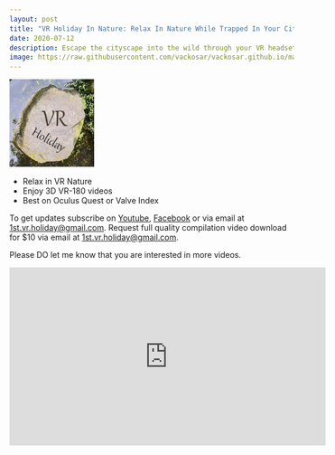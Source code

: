 ```yaml
---
layout: post
title: "VR Holiday In Nature: Relax In Nature While Trapped In Your City"
date: 2020-07-12
description: Escape the cityscape into the wild through your VR headset. Subscribe and download VR180 3D holiday.
image: https://raw.githubusercontent.com/vackosar/vackosar.github.io/master/images/vr-holiday.png
---
```


<img alt="VR Holiday In Nature" style="width: 150px" src="https://raw.githubusercontent.com/vackosar/vackosar.github.io/master/images/vr-holiday.png">


- Relax in VR Nature
- Enjoy 3D VR-180 videos
- Best on Oculus Quest or Valve Index

To get updates subscribe on [Youtube](https://www.youtube.com/channel/UCjf_1x7cTEX1vIB6_Ymav2A), [Facebook](https://www.facebook.com/1st.vr.holiday/) or via email at <a href="mailto:1st.vr.holiday@gmail.com">1st.vr.holiday@gmail.com</a>.
Request full quality compilation video download for $10 via email at <a href="mailto:1st.vr.holiday@gmail.com">1st.vr.holiday@gmail.com</a>.

Please DO let me know that you are interested in more videos.

<iframe width="560" height="315" src="https://www.youtube.com/embed/videoseries?list=PLmCqVhOYDc5yXFMzhj0wtxmoeyGO7yzwl" frameborder="0" allow="accelerometer; autoplay; encrypted-media; gyroscope; picture-in-picture" allowfullscreen></iframe>


